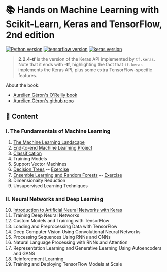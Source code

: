 # :books: Hands on Machine Learning with Scikit-Learn, Keras and TensorFlow, 2nd edition

[![Python version](https://img.shields.io/badge/Python-3.6.9-blue)](https://www.python.org/downloads/release/python-369/) [![tensorflow version](https://img.shields.io/badge/TensorFlow-2.0.0-blue)](https://www.tensorflow.org/)  [![keras version](https://img.shields.io/badge/Keras-2.2.4--tf-blue)](https://www.tensorflow.org/api_docs/python/tf/keras)

> **2.2.4-tf** is the version of the Keras API implemented by `tf.keras`. Note that it ends with **-tf**, highlighting the fact that `tf.keras` implements the Keras API, plus some extra TensorFlow-specific features.


About the book:
+ [Aurélien Géron's O'Reilly book](https://www.amazon.com/-/zh/dp/1492032646/ref=sr_1_1?__mk_zh_CN=%E4%BA%9A%E9%A9%AC%E9%80%8A%E7%BD%91%E7%AB%99&crid=39GEU93HMI8Z0&keywords=hands+on+machine+learning&qid=1577780077&sprefix=hands+on+ma%2Caps%2C376&sr=8-1)
+ [Aurélien Géron's github repo](https://github.com/ageron/handson-ml2)


## :balloon: Content

### I. The Fundamentals of Machine Learning

01. [The Machine Learning Landscape](chap01_the_ml_landscape/chap01_the_ml_landscape_cn.md)
02. [End-to-end Machine Learning Project](https://nbviewer.jupyter.org/github/libingallin/handson-ml-2nd/blob/master/chap02_end_to_end_ml_project/chap02_end_to_end_ml_project_cn.ipynb)
03. [Classification](https://nbviewer.jupyter.org/github/libingallin/handson-ml-2nd/blob/master/chap03_classification/chap03_classification_cn.ipynb)
04. Training Models
05. Support Vector Machines
06. [Decision Trees](https://nbviewer.jupyter.org/github/libingallin/hands-on-machine-learning-with-scikit-learn-keras-tensorflow-2nd/blob/master/chap06-decision-trees.ipynb) -- [Exercise](https://nbviewer.jupyter.org/github/libingallin/hands-on-machine-learning-with-scikit-learn-keras-tensorflow-2nd/blob/master/exercises/chap06-exercise-decision-trees.ipynb)
07. [Ensemble Learning and Random Forests](https://nbviewer.jupyter.org/github/libingallin/hands-on-machine-learning-with-scikit-learn-keras-tensorflow-2nd/blob/master/chap07-ensemble-learninig.ipynb) -- [Exercise](https://nbviewer.jupyter.org/github/libingallin/hands-on-machine-learning-with-scikit-learn-keras-tensorflow-2nd/blob/master/exercises/chap07-exercise-ensemble.ipynb)
08. Dimensionaity Reduction
09. Unsupervised Learning Techniques

### II. Neural Networks and Deep Learning

10. [Introduction to Artificial Neural Networks with Keras](https://nbviewer.jupyter.org/github/libingallin/hands-on-machine-learning-with-scikit-learn-keras-tensorflow-2nd/blob/master/chap10-introduction-to-ANN.ipynb)
11. Training Deep Neural Networks
12. Custom Models and Training with TensorFlow
13. Loading and Preprocessing Data with TensorFlow
14. Deep Computer Vision Using Convolutional Neural Networks
15. Processing Sequences Using RNNs and CNNs
16. Natural Language Processing with RNNs and Attention
17. Representation Learning and Generative Learning Using Autoencoders and GANS
18. Reinforcement Learning
19. Training and Deploying TensorFlow Models at Scale

